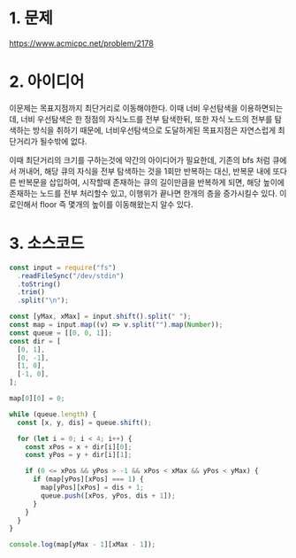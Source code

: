 # 1. 문제

https://www.acmicpc.net/problem/2178

# 2. 아이디어

이문제는 목표지점까지 최단거리로 이동해야한다. 이때 너비 우선탐색을 이용하면되는데, 너비 우선탐색은 한 정점의 자식노드를 전부 탐색한뒤, 또한 자식 노드의 전부를 탐색하는 방식을 취하기 때문에, 너비우선탐색으로 도달하게된 목표지점은 자연스럽게 최단거리가 될수밖에 없다.

이때 최단거리의 크기를 구하는것에 약간의 아이디어가 필요한데, 기존의 bfs 처럼 큐에서 꺼내어, 해당 큐의 자식을 전부 탐색하는 것을 1회만 반복하는 대신, 반복문 내에 또다른 반복문을 삽입하여, 시작할때 존재하는 큐의 길이만큼을 반복하게 되면, 해당 높이에 존재하는 노드를 전부 처리할수 있고, 이행위가 끝나면 한개의 층을 증가시킬수 있다. 이로인해서 floor 즉 몇개의 높이를 이동해왔는지 알수 있다.

# 3. 소스코드

```javascript
const input = require("fs")
  .readFileSync("/dev/stdin")
  .toString()
  .trim()
  .split("\n");

const [yMax, xMax] = input.shift().split(" ");
const map = input.map((v) => v.split("").map(Number));
const queue = [[0, 0, 1]];
const dir = [
  [0, 1],
  [0, -1],
  [1, 0],
  [-1, 0],
];

map[0][0] = 0;

while (queue.length) {
  const [x, y, dis] = queue.shift();

  for (let i = 0; i < 4; i++) {
    const xPos = x + dir[i][0];
    const yPos = y + dir[i][1];

    if (0 <= xPos && yPos > -1 && xPos < xMax && yPos < yMax) {
      if (map[yPos][xPos] === 1) {
        map[yPos][xPos] = dis + 1;
        queue.push([xPos, yPos, dis + 1]);
      }
    }
  }
}

console.log(map[yMax - 1][xMax - 1]);
```
